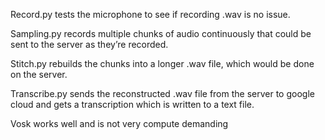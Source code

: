 Record.py tests the microphone to see if recording .wav is no issue.

Sampling.py records multiple chunks of audio continuously that could be sent to the server as they’re recorded.

Stitch.py rebuilds the chunks into a longer .wav file, which would be done on the server.

Transcribe.py sends the reconstructed .wav file from the server to google cloud and gets a transcription which is written to a text file.

Vosk works well and is not very compute demanding
